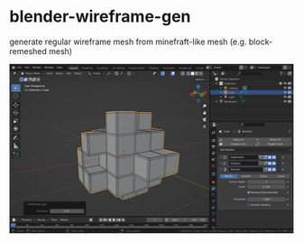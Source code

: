 # blender-wireframe-gen
generate regular wireframe mesh from minefraft-like mesh (e.g. block-remeshed mesh)

<img src="https://github.com/latidoremi/blender-wireframe-gen/blob/main/wireframe_gen_demo.png" width = "512" height = "300" alt="" align=center />
